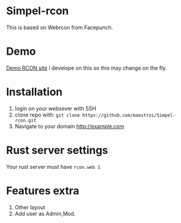 # Simpel-rcon
This is based on Webrcon from Facepunch.

# Demo
[Demo RCON site](http://rcon.rustique.pro)
I develope on this so this may change on the fly.

# Installation
1. login on your websever with SSH
2. clone repo with: ```git clone https://github.com/maestroi/Simpel-rcon.git```
3. Navigate to your domain http://example.com

# Rust server settings
Your rust server must have ```rcon.web 1```

# Features extra
1. Other layout 
2. Add user as Admin,Mod.